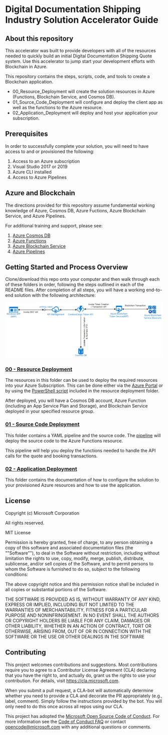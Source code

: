 # Digital Documentation Shipping Industry Solution Accelerator Guide

## About this repository
This accelerator was built to provide developers with all of the resources needed to quickly build an initial Digital Documentation Shipping Quote system. Use this accelerator to jump start your development efforts with Blockchain in Azure.

This repository contains the steps, scripts, code, and tools to create a Blockchain application.
- 00_Resource_Deployment will create the solution resources in Azure (Functions, Blockchain Service, and Cosmos DB).
- 01_Source_Code_Deployment will configure and deploy the client app as well as the functions to the Azure resource.
- 02_Application_Deployment will deploy and host your application your subscription.

## Prerequisites
In order to successfully complete your solution, you will need to have access to and or provisioned the following:
1. Access to an Azure subscription
2. Visual Studio 2017 or 2019
3. Azure CLI installed
4. Access to Azure Pipelines

## Azure and Blockchain
The directions provided for this repository assume fundamental working knowledge of Azure, Cosmos DB, Azure Fuctions, Azure Blockchain Service, and Azure Pipelines.

For additional training and support, please see:
 1. [Azure Cosmos DB](https://docs.microsoft.com/en-us/azure/cosmos-db/introduction)
 2. [Azure Functions](https://azure.microsoft.com/en-us/services/functions/) 
 3. [Azure Blockchain Service](https://azure.microsoft.com/en-us/services/blockchain-service/)
 4. [Azure Pipelines](https://azure.microsoft.com/en-us/services/devops/pipelines/)

## Getting Started and Process Overview
Clone/download this repo onto your computer and then walk through each of these folders in order, following the steps outlined in each of the README files.  After completion of all steps, you will have a working end-to-end solution with the following architecture:

![Microservices Architecture](./References/architecture.jpg)


### [00 - Resource Deployment](./00_Resource_Deployment)
The resources in this folder can be used to deploy the required resources into your Azure Subscription. This can be done either via the [Azure Portal](https://portal.azure.com) or by using the [PowerShell script](./00_Resource_Deployment/deploy.ps1) included in the resource deployment folder.

After deployed, you will have a Cosmos DB account, Azure Function (including an App Service Plan and Storage), and Blockchain Service deployed in your specified resource group.

### [01 - Source Code Deployment](./01_Source_Code_Deployment)
This folder contains a YAML pipeline and the source code. The [pipeline](./01_Source_Code_Deployment/azure-pipelines.yml) will deploy the source code to the Azure Functions resource.

This pipeline will help you deploy the functions needed to handle the API calls for the quote and booking transactions.

### [02 - Application Deployment](./02_Application_Deployment)
This folder contains the documentation of how to configure the solution to your provisioned Azure resources and how to use the application.


## License
Copyright (c) Microsoft Corporation

All rights reserved.

MIT License

Permission is hereby granted, free of charge, to any person obtaining a copy of this software and associated documentation files (the ""Software""), to deal in the Software without restriction, including without limitation the rights to use, copy, modify, merge, publish, distribute, sublicense, and/or sell copies of the Software, and to permit persons to whom the Software is furnished to do so, subject to the following conditions:

The above copyright notice and this permission notice shall be included in all copies or substantial portions of the Software.

THE SOFTWARE IS PROVIDED AS IS, WITHOUT WARRANTY OF ANY KIND, EXPRESS OR IMPLIED, INCLUDING BUT NOT LIMITED TO THE WARRANTIES OF MERCHANTABILITY, FITNESS FOR A PARTICULAR PURPOSE AND NONINFRINGEMENT. IN NO EVENT SHALL THE AUTHORS OR COPYRIGHT HOLDERS BE LIABLE FOR ANY CLAIM, DAMAGES OR OTHER LIABILITY, WHETHER IN AN ACTION OF CONTRACT, TORT OR OTHERWISE, ARISING FROM, OUT OF OR IN CONNECTION WITH THE SOFTWARE OR THE USE OR OTHER DEALINGS IN THE SOFTWARE

## Contributing

This project welcomes contributions and suggestions.  Most contributions require you to agree to a
Contributor License Agreement (CLA) declaring that you have the right to, and actually do, grant us
the rights to use your contribution. For details, visit https://cla.microsoft.com.

When you submit a pull request, a CLA-bot will automatically determine whether you need to provide
a CLA and decorate the PR appropriately (e.g., label, comment). Simply follow the instructions
provided by the bot. You will only need to do this once across all repos using our CLA.

This project has adopted the [Microsoft Open Source Code of Conduct](https://opensource.microsoft.com/codeofconduct/).
For more information see the [Code of Conduct FAQ](https://opensource.microsoft.com/codeofconduct/faq/) or
contact [opencode@microsoft.com](mailto:opencode@microsoft.com) with any additional questions or comments.
